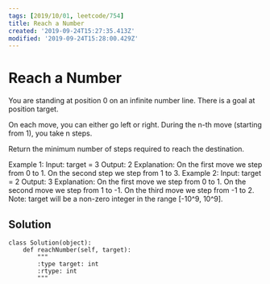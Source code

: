 ```yaml
---
tags: [2019/10/01, leetcode/754]
title: Reach a Number
created: '2019-09-24T15:27:35.413Z'
modified: '2019-09-24T15:28:00.429Z'
---
```


# Reach a Number

You are standing at position 0 on an infinite number line. There is a goal at position target.

On each move, you can either go left or right. During the n-th move (starting from 1), you take n steps.

Return the minimum number of steps required to reach the destination.

Example 1:
Input: target = 3
Output: 2
Explanation:
On the first move we step from 0 to 1.
On the second step we step from 1 to 3.
Example 2:
Input: target = 2
Output: 3
Explanation:
On the first move we step from 0 to 1.
On the second move we step  from 1 to -1.
On the third move we step from -1 to 2.
Note:
target will be a non-zero integer in the range [-10^9, 10^9].

## Solution

```
class Solution(object):
    def reachNumber(self, target):
        """
        :type target: int
        :rtype: int
        """
        
```
